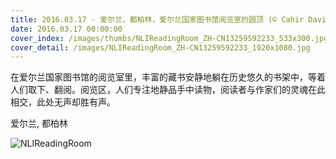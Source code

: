```yaml
---
title: 2016.03.17 - 爱尔兰，都柏林，爱尔兰国家图书馆阅览室的圆顶 (© Cahir Davitt/plainpicture)
date: 2016.03.17 00:00:00
cover_index: /images/thumbs/NLIReadingRoom_ZH-CN13259592233_533x300.jpg
cover_detail: /images/NLIReadingRoom_ZH-CN13259592233_1920x1080.jpg
---
```


在爱尔兰国家图书馆的阅览室里，丰富的藏书安静地躺在历史悠久的书架中，等着人们取下、翻阅。阅览区，人们专注地静品手中读物，阅读者与作家们的灵魂在此相交，此处无声却胜有声。

爱尔兰, 都柏林

![NLIReadingRoom](/images/NLIReadingRoom_ZH-CN13259592233_1920x1080.jpg)
